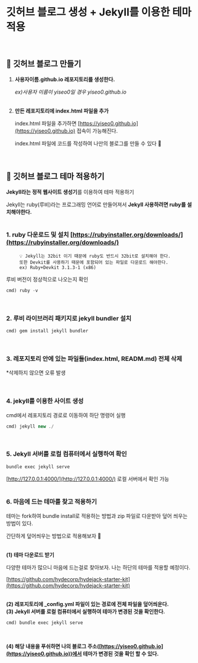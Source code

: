 # 깃허브 블로그 생성 + Jekyll를 이용한 테마 적용
<br>

## 🌱 **깃허브 블로그 만들기**


1.  **사용자이름.github.io 레포지토리를 생성한다.**
    
    *ex)사용자 이름이 yiseo0일 경우 yiseo0.github.io*
    <br><br>

2. **만든 레포지토리에 index.html 파일을 추가**

   index.html 파일을 추가하면 [https://yiseo0.github.io](https://yiseo0.github.io) 접속이 가능해진다.
 
   index.html 파일에 코드를 작성하여 나만의 블로그를 만들 수 있다 🙂<br><br><br>


## 🌱 **깃허브 블로그 테마 적용하기**

**Jekyll라는 정적 웹사이트 생성기**를 이용하여 테마 적용하기
   
   Jekyll는 ruby(루비)라는 프로그래밍 언어로 만들어져서 **Jekyll 사용하려면 ruby를 설치해야한다.** <br><br>



### 1. **ruby 다운로드 및 설치 [https://rubyinstaller.org/downloads/](https://rubyinstaller.org/downloads/)**

           
         💡 Jekyll는 32bit 이기 때문에 ruby도 반드시 32bit로 설치해야 한다.
         또한 Devkit를 사용하기 때문에 포함되어 있는 파일로 다운로드 해야한다.
         ex) Ruby+Devkit 3.1.3-1 (x86) 

           

   루비 버전이 정상적으로 나오는지 확인

   ```jsx
   cmd) ruby -v 
   ```   
 <br>
 
### 2. **루비 라이브러리 패키지로 jekyll bundler 설치** 

   ```jsx
   cmd) gem install jekyll bundler
   ```
   <br>
   
### 3. **레포지토리 안에 있는 파일들(index.html, READM.md) 전체 삭제** 

   *삭제하지 않으면 오류 발생

   <br>
   
### 4. **jekyll를 이용한 사이트 생성** 

   cmd에서 레포지토리 경로로 이동하여 하단 명령어 실행

   ```jsx
   cmd) jekyll new ./
   ```
   <br>
   
### 5. **Jekyll 서버를 로컬 컴퓨터에서 실행하여 확인**

   ```jsx
   bundle exec jekyll serve
   ```

   [http://127.0.0.1:4000/](http://127.0.0.1:4000/) 로컬 서버에서 확인 가능
    <br><br>
    
### 6. **마음에 드는 테마를 찾고 적용하기**
    
테마는 fork하여 bundle install로 적용하는 방법과 zip 파일로 다운받아 덮어 씌우는 방법이 있다.

간단하게 덮어씌우는 방법으로 적용해보자 🙂<br><br>


  **(1) 테마 다운로드 받기**

  다양한 테마가 많으니 마음에 드는걸로 찾아보자. 나는 하단의 테마를 적용할 예정이다.

  [https://github.com/hydecorp/hydejack-starter-kit](https://github.com/hydecorp/hydejack-starter-kit)<br><br>

  **(2) 레포지토리에 _config.yml 파일이 있는 경로에 전체 파일을 덮어씌운다.**  
  **(3) Jekyll 서버를 로컬 컴퓨터에서 실행하여 테마가 변경된 것을 확인한다.**

  ```jsx
  cmd) bundle exec jekyll serve
  ```
  <br>

  **(4) 해당 내용을 푸쉬하면 나의 블로그 주소([https://yiseo0.github.io](https://yiseo0.github.io))에서 테마가 변경된 것을 확인 할 수 있다.** 
